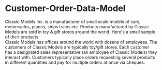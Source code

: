 # Customer-Order-Data-Model
Classic Models Inc. is a manufacturer of small scale models of cars, motorcycles, planes, 
ships trains etc. Products manufactured by Classic Models are sold in toy & gift stores around 
the world. Here's a small sample of their products.
<br/>
Classic Models has offices around the world with dozens of employees. The customers of Classic Models 
are typically toy/gift stores. Each customer has a designated sales representative 
(an employee of Classic Models) they interact with. Customers typically place orders requesting several 
products in different quantities and pay for multiple orders at once via cheques.
